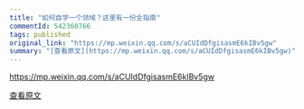 ```yaml
---
title: "如何自学一个领域？这里有一份全指南"
commentId: 542360766
tags: published
original_link: "https://mp.weixin.qq.com/s/aCUIdDfgisasmE6kIBv5gw"
summary: "[查看原文](https://mp.weixin.qq.com/s/aCUIdDfgisasmE6kIBv5gw)"
---
```


https://mp.weixin.qq.com/s/aCUIdDfgisasmE6kIBv5gw
    
[查看原文](https://mp.weixin.qq.com/s/aCUIdDfgisasmE6kIBv5gw)
    